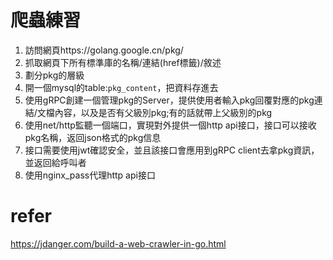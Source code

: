 # 爬蟲練習
1. 訪問網頁https://golang.google.cn/pkg/
2. 抓取網頁下所有標準庫的名稱/連結(href標籤)/敘述
3. 劃分pkg的層級
4. 開一個mysql的table:`pkg_content`，把資料存進去
5. 使用gRPC創建一個管理pkg的Server，提供使用者輸入pkg回覆對應的pkg連結/文檔內容，以及是否有父級別pkg;有的話就帶上父級別的pkg
6. 使用net/http監聽一個端口，實現對外提供一個http api接口，接口可以接收pkg名稱，返回json格式的pkg信息
7. 接口需要使用jwt確認安全，並且該接口會應用到gRPC client去拿pkg資訊，並返回給呼叫者
8. 使用nginx_pass代理http api接口


# refer
https://jdanger.com/build-a-web-crawler-in-go.html